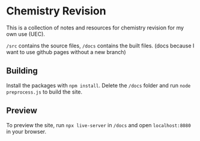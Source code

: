 # Chemistry Revision

This is a collection of notes and resources for chemistry revision for my own use (UEC).

`/src` contains the source files,
`/docs` contains the built files. (docs because I want to use github pages without a new branch)

## Building

Install the packages with `npm install`.
Delete the `/docs` folder and run `node preprocess.js` to build the site.

## Preview

To preview the site, run `npx live-server` in `/docs` and open `localhost:8080` in your browser.
